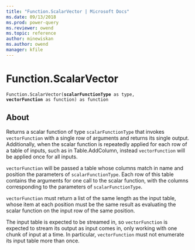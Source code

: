 ```yaml
---
title: "Function.ScalarVector | Microsoft Docs"
ms.date: 09/13/2018
ms.prod: power-query
ms.reviewer: owend
ms.topic: reference
author: minewiskan
ms.author: owend
manager: kfile
---
```

# Function.ScalarVector

<code>Function.ScalarVector(<b>scalarFunctionType</b> as type, <b>vectorFunction</b> as function) as function</code> 
  
## About  

Returns a scalar function of type <code>scalarFunctionType</code> that invokes <code>vectorFunction</code> with a single row of arguments and returns its single output. Additionally, when the scalar function is repeatedly applied for each row of a table of inputs, such as in Table.AddColumn, instead <code>vectorFunction</code> will be applied once for all inputs.

<code>vectorFunction</code> will be passed a table whose columns match in name and position the parameters of <code>scalarFunctionType</code>. Each row of this table contains the arguments for one call to the scalar function, with the columns corresponding to the parameters of <code>scalarFunctionType</code>.

<code>vectorFunction</code> must return a list of the same length as the input table, whose item at each position must be the same result as evaluating the scalar function on the input row of the same position.

The input table is expected to be streamed in, so <code>vectorFunction</code> is expected to stream its output as input comes in, only working with one chunk of input at a time. In particular, <code>vectorFunction</code> must not enumerate its input table more than once.

